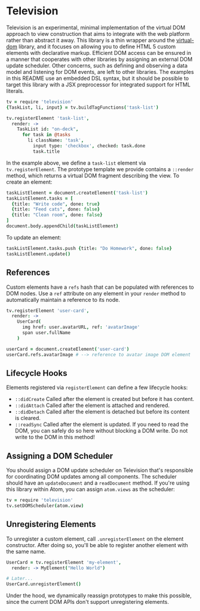 # Television

Television is an experimental, minimal implementation of the virtual DOM approach to view construction that aims to integrate with the web platform rather than abstract it away. This library is a thin wrapper around the [virtual-dom][virtual-dom] library, and it focuses on allowing you to define HTML 5 custom elements with declarative markup. Efficient DOM access can be ensured in a manner that cooperates with other libraries by assigning an external DOM update scheduler. Other concerns, such as defining and observing a data model and listening for DOM events, are left to other libraries. The examples in this README use an embedded DSL syntax, but it should be possible to target this library with a JSX preprocessor for integrated support for HTML literals.

```coffee
tv = require 'television'
{TaskList, li, input} = tv.buildTagFunctions('task-list')

tv.registerElement 'task-list',
  render: ->
    TaskList id: "on-deck",
      for task in @tasks
        li className: 'task',
          input type: 'checkbox', checked: task.done
          task.title
```

In the example above, we define a `task-list` element via `tv.registerElement`. The prototype template we provide contains a `::render` method, which returns a virtual DOM fragment describing the view. To create an element:

```coffee
taskListElement = document.createElement('task-list')
taskListElement.tasks = [
  {title: "Write code", done: true}
  {title: "Feed cats", done: false}
  {title: "Clean room", done: false}
]
document.body.appendChild(taskListElement)
```

To update an element:

```coffee
taskListElement.tasks.push {title: "Do Homework", done: false}
taskListElement.update()
```

## References

Custom elements have a `refs` hash that can be populated with references to DOM nodes. Use a `ref` attribute on any element in your `render` method to automatically maintain a reference to its node.

```coffee
tv.registerElement 'user-card',
  render: ->
    UserCard(
      img href: user.avatarURL, ref: 'avatarImage'
      span user.fullName
    )

userCard = document.createElement('user-card')
userCard.refs.avatarImage # --> reference to avatar image DOM element
```

## Lifecycle Hooks

Elements registered via `registerElement` can define a few lifecycle hooks:

* `::didCreate` Called after the element is created but before it has content.
* `::didAttach` Called after the element is attached and rendered.
* `::didDetach` Called after the element is detached but before its content is cleared.
* `::readSync` Called after the element is updated. If you need to read the DOM, you can safely do so here without blocking a DOM write. Do not write to the DOM in this method!

[virtual-dom]: https://github.com/Matt-Esch/virtual-dom

## Assigning a DOM Scheduler

You should assign a DOM update scheduler on Television that's responsible for coordinating DOM updates among all components. The scheduler should have an `updateDocument` and a `readDocument` method. If you're using this library within Atom, you can assign `atom.views` as the scheduler:

```coffee
tv = require 'television'
tv.setDOMScheduler(atom.view)
```

## Unregistering Elements

To unregister a custom element, call `.unregisterElement` on the element constructor. After doing so, you'll be able to register another element with the same name.

```coffee
UserCard = tv.registerElement 'my-element',
  render: -> MyElement("Hello World")

# Later...
UserCard.unregisterElement()
```

Under the hood, we dynamically reassign prototypes to make this possible, since the current DOM APIs don't support unregistering elements.
